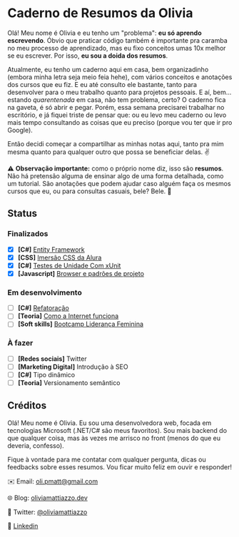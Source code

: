 # Caderno de Resumos da Olivia

Olá! Meu nome é Olivia e eu tenho um "problema": **eu só aprendo escrevendo**. Óbvio que praticar código também é importante pra caramba no meu processo de aprendizado, mas eu fixo conceitos umas 10x melhor se eu escrever. Por isso, **eu sou a doida dos resumos**.

Atualmente, eu tenho um caderno aqui em casa, bem organizadinho (embora minha letra seja meio feia hehe), com vários conceitos e anotações dos cursos que eu fiz. E eu até consulto ele bastante, tanto para desenvolver para o meu trabalho quanto para projetos pessoais. E aí, bem... estando *quarentenada* em casa, não tem problema, certo? O caderno fica na gaveta, é só abrir e pegar. Porém, essa semana precisarei trabalhar no escritório, e já fiquei triste de pensar que: ou eu levo meu caderno ou levo mais tempo consultando as coisas que eu preciso (porque vou ter que ir pro Google).

Então decidi começar a compartilhar as minhas notas aqui, tanto pra mim mesma quanto para qualquer outro que possa se beneficiar delas. :v:

:warning: **Observação importante:** como o próprio nome diz, isso são **resumos**. Não há pretensão alguma de ensinar algo de uma forma detalhada, como um tutorial. São anotações que podem ajudar caso alguém faça os mesmos cursos que eu, ou para consultas casuais, bele? Bele. :call_me_hand:

## Status

### Finalizados

- [X] **[C#]** [Entity Framework](https://github.com/oliviamattiazzo/Resumos/tree/master/EntityFramework)
- [X] **[CSS]** [Imersão CSS da Alura](https://github.com/oliviamattiazzo/Resumos/tree/master/ImersaoCSS)
- [X] **[C#]** [Testes de Unidade Com xUnit](https://github.com/oliviamattiazzo/Resumos/tree/master/TestesUnidadeTDDxUnit)
- [X] **[Javascript]** [Browser e padrões de projeto](https://github.com/oliviamattiazzo/Resumos/tree/master/JavascriptAvancado1)

### Em desenvolvimento

- [ ] **[C#]** [Refatoração](https://github.com/oliviamattiazzo/Resumos/tree/master/CSharpRefatoracao1)
- [ ] **[Teoria]** [Como a Internet funciona](https://github.com/oliviamattiazzo/Resumos/tree/master/ResumosIndividuais)
- [ ] **[Soft skills]** [Bootcamp Liderança Feminina](https://github.com/oliviamattiazzo/Resumos/tree/master/BootcampLiderancaFeminina)

### À fazer

- [ ] **[Redes sociais]** Twitter
- [ ] **[Marketing Digital]** Introdução à SEO
- [ ] **[C#]** Tipo dinâmico
- [ ] **[Teoria]** Versionamento semântico

## Créditos

Olá! Meu nome é Olivia. Eu sou uma desenvolvedora web, focada em tecnologias Microsoft (.NET/C# são meus favoritos). Sou mais backend do que qualquer coisa, mas às vezes me arrisco no front (menos do que eu deveria, confesso).

Fique à vontade para me contatar com qualquer pergunta, dicas ou feedbacks sobre esses resumos. Vou ficar muito feliz em ouvir e responder!

:envelope: Email: oli.pmatt@gmail.com

:globe_with_meridians: Blog: [oliviamattiazzo.dev](http://oliviamattiazzo.dev/)

:hatched_chick: Twitter: [@oliviamattiazzo](https://twitter.com/oliviamattiazzo)

:iphone: [Linkedin](https://www.linkedin.com/in/olivia-pachele-mattiazzo-433a8711b/)
